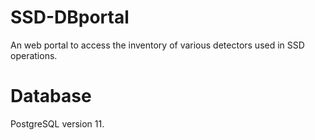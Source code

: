 # SSD-DBportal

An web portal to access the inventory of various detectors used in SSD operations.

# Database 

PostgreSQL version 11. 
